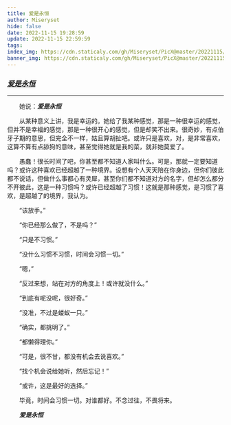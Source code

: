 ```yaml
---
title: 爱是永恒
author: Miseryset
hide: false
date: 2022-11-15 19:28:59
update: 2022-11-15 22:59:59
tags:
index_img: https://cdn.staticaly.com/gh/Miseryset/PicX@master/20221115/-54218e4695315c8b.6p28mwx1qt4w.webp
banner_img: https://cdn.staticaly.com/gh/Miseryset/PicX@master/20221115/-54218e4695315c8b.6p28mwx1qt4w.webp
---
```

### <u>*爱是永恒*</u>
***
&emsp;&emsp;她说：***爱是永恒***

&emsp;&emsp;从某种意义上讲，我是幸运的。她给了我某种感觉，那是一种很幸运的感觉，但并不是幸福的感觉，那是一种很开心的感觉，但是却笑不出来。很奇妙，有点伯牙子期的意思，但完全不一样，姑且算胡扯吧。或许只是喜欢，对，是非常喜欢，这算不算有点舔狗的意味，甚至觉得她就是我的菜，就非她莫爱了。

&emsp;&emsp;愚蠢！很长时间了吧，你甚至都不知道人家叫什么。可是，那就一定要知道吗？或许这种喜欢已经超越了一种境界。设想有个人天天陪在你身边，但你们彼此都不说话，但做什么事都心有灵犀，甚至你们都不知道对方的名字，但却怎么都分不开彼此，这是一种习惯吗？或许已经超越了习惯！这就是那种感觉，是习惯了喜欢，是超越了的境界，我认为。

&emsp;&emsp;“该放手。”

&emsp;&emsp;“你已经那么做了，不是吗？”

&emsp;&emsp;“只是不习惯。”

&emsp;&emsp;“没什么习惯不习惯，时间会习惯一切。”

&emsp;&emsp;“嗯，”

&emsp;&emsp;“反过来想，站在对方的角度上！或许就没什么。”

&emsp;&emsp;“到底有呢没呢，很好奇。”

&emsp;&emsp;“没准，不过是蝼蚁一只。”

&emsp;&emsp;“确实，都挑明了。”

&emsp;&emsp;“都懒得理你。”

&emsp;&emsp;“可是，很不甘，都没有机会去说喜欢。”

&emsp;&emsp;“找个机会说给她听，然后忘记！”

&emsp;&emsp;“或许，这是最好的选择。”

&emsp;&emsp;毕竟，时间会习惯一切。对谁都好。不念过往，不畏将来。

&emsp;&emsp;***爱是永恒***
